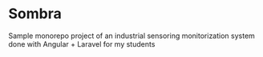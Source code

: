 # Sombra

Sample monorepo project of an industrial sensoring monitorization system done with Angular + Laravel for my students
